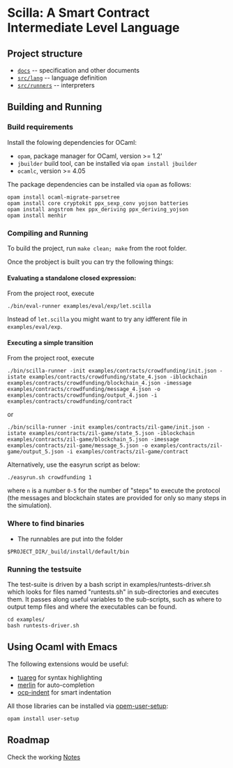 # Scilla: A Smart Contract Intermediate Level Language

## Project structure

* [`docs`](./docs) -- specification and other documents 
* [`src/lang`](./src/lang) -- language definition
* [`src/runners`](./src/runners) -- interpreters

## Building and Running

### Build requirements

Install the folowing dependencies for OCaml:

* `opam`, package manager for OCaml, version >= 1.2'
* `jbuilder` build tool, can be installed via `opam install jbuilder`
* `ocamlc`, version >= 4.05

The package dependencies can be installed via `opam` as follows:

```
opam install ocaml-migrate-parsetree
opam install core cryptokit ppx_sexp_conv yojson batteries
opam install angstrom hex ppx_deriving ppx_deriving_yojson
opam install menhir
```

### Compiling and Running

To build the project, run `make clean; make` from the root folder.

Once the probject is built you can try the following things:

#### Evaluating a standalone closed expression:

From the project root, execute

```
./bin/eval-runner examples/eval/exp/let.scilla 
```

Instead of `let.scilla` you might want to try any idfferent file in `examples/eval/exp`.

#### Executing a simple transition

From the project root, execute

```
./bin/scilla-runner -init examples/contracts/crowdfunding/init.json -istate examples/contracts/crowdfunding/state_4.json -iblockchain examples/contracts/crowdfunding/blockchain_4.json -imessage examples/contracts/crowdfunding/message_4.json -o examples/contracts/crowdfunding/output_4.json -i examples/contracts/crowdfunding/contract
```
  or
```
./bin/scilla-runner -init examples/contracts/zil-game/init.json -istate examples/contracts/zil-game/state_5.json -iblockchain examples/contracts/zil-game/blockchain_5.json -imessage examples/contracts/zil-game/message_5.json -o examples/contracts/zil-game/output_5.json -i examples/contracts/zil-game/contract
```

Alternatively, use the easyrun script as below:

```
./easyrun.sh crowdfunding 1
```

where `n` is a number `0-5` for the number of "steps" to execute the
protocol (the messages and blockchain states are provided for only so
many steps in the simulation).

### Where to find binaries

* The runnables are put into the folder

```
$PROJECT_DIR/_build/install/default/bin
```

### Running the testsuite

The test-suite is driven by a bash script in examples/runtests-driver.sh which
looks for files named "runtests.sh" in sub-directories and executes them. It
passes along useful variables to the sub-scripts, such as where to output temp
files and where the executables can be found.

```
cd examples/
bash runtests-driver.sh
```

## Using Ocaml with Emacs

The following extensions would be useful:

* [tuareg](https://github.com/ocaml/tuareg) for syntax highlighting
* [merlin](https://github.com/ocaml/merlin/wiki/emacs-from-scratch) for auto-completion
* [ocp-indent](https://github.com/OCamlPro/ocp-indent) for smart indentation

All those libraries can be installed via [opem-user-setup](https://github.com/OCamlPro/opam-user-setup):

```
opam install user-setup
```

## Roadmap

Check the working [Notes](./ROADMAP.md)

